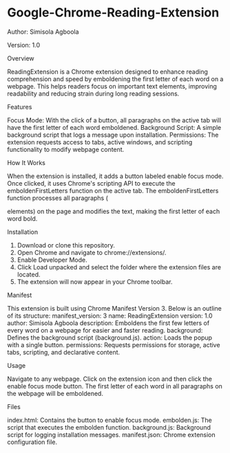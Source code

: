 # Google-Chrome-Reading-Extension

Author: Simisola Agboola  

Version: 1.0  


Overview   

ReadingExtension is a Chrome extension designed to enhance reading comprehension and speed by emboldening the first letter of each word on a webpage. This helps readers focus on important text elements, improving readability and reducing strain during long reading sessions.

Features  

Focus Mode: With the click of a button, all paragraphs on the active tab will have the first letter of each word emboldened.
Background Script: A simple background script that logs a message upon installation.
Permissions: The extension requests access to tabs, active windows, and scripting functionality to modify webpage content.

How It Works  

When the extension is installed, it adds a button labeled enable focus mode.
Once clicked, it uses Chrome's scripting API to execute the emboldenFirstLetters function on the active tab.
The emboldenFirstLetters function processes all paragraphs (<p> elements) on the page and modifies the text, making the first letter of each word bold.

Installation  

1. Download or clone this repository.
2. Open Chrome and navigate to chrome://extensions/.
3. Enable Developer Mode.
4. Click Load unpacked and select the folder where the extension files are located.
5. The extension will now appear in your Chrome toolbar.

Manifest  

This extension is built using Chrome Manifest Version 3. Below is an outline of its structure:
manifest_version: 3
name: ReadingExtension
version: 1.0
author: Simisola Agboola
description: Emboldens the first few letters of every word on a webpage for easier and faster reading.
background: Defines the background script (background.js).
action: Loads the popup with a single button.
permissions: Requests permissions for storage, active tabs, scripting, and declarative content.

Usage  

Navigate to any webpage.
Click on the extension icon and then click the enable focus mode button.
The first letter of each word in all paragraphs on the webpage will be emboldened.

Files  

index.html: Contains the button to enable focus mode.
embolden.js: The script that executes the embolden function.
background.js: Background script for logging installation messages.
manifest.json: Chrome extension configuration file.
